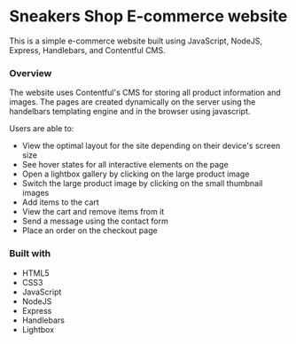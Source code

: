 # Sneakers Shop E-commerce website

This is a simple e-commerce website built using JavaScript, NodeJS, Express, Handlebars, and Contentful CMS.

### Overview

The website uses Contentful's CMS for storing all product information and images.
The pages are created dynamically on the server using the handelbars templating engine and in the browser using javascript.

Users are able to:

- View the optimal layout for the site depending on their device's screen size
- See hover states for all interactive elements on the page
- Open a lightbox gallery by clicking on the large product image
- Switch the large product image by clicking on the small thumbnail images
- Add items to the cart
- View the cart and remove items from it
- Send a message using the contact form
- Place an order on the checkout page

### Built with

- HTML5
- CSS3
- JavaScript
- NodeJS
- Express
- Handlebars
- Lightbox
